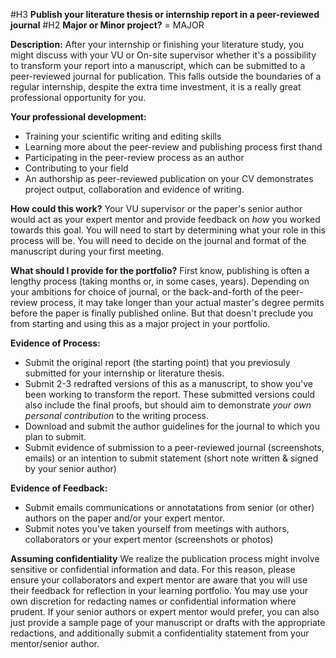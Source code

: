  #H3  **Publish your literature thesis or internship report in a peer-reviewed journal**
#H2 **Major or Minor project?** = MAJOR

**Description:**
After your internship or finishing your literature study, you might discuss with your VU or On-site supervisor whether it's a possibility to transform your report into a manuscript, which can be submitted to a peer-reviewed journal for publication.
This falls outside the boundaries of a regular internship, despite the extra time investment, it is a really great professional opportunity for you.

**Your professional development:**
- Training your scientific writing and editing skills
- Learning more about the peer-review and publishing process first thand
- Participating in the peer-review process as an author
- Contributing to your field
- An authorship as peer-reviewed publication on your CV demonstrates project output, collaboration and evidence of writing.

**How could this work?** 
Your VU supervisor or the paper's senior author would act as your expert mentor and provide feedback on _how_ you worked towards this goal. 
You will need to start by determining what your role in this process will be. 
You will need to decide on the journal and format of the manuscript during your first meeting. 

**What should I provide for the portfolio?**
First know, publishing is often a lengthy process (taking months or, in some cases, years). 
Depending on your ambitions for choice of journal, or the back-and-forth of the peer-review process, it may take longer than your actual master's degree permits before the paper is finally published online.
But that doesn't preclude you from starting and using this as a major project in your portfolio. 

  **Evidence of Process:**
  - Submit the original report (the starting point) that you previosuly submitted for your internship or literature thesis.
  - Submit 2-3 redrafted versions of this as a manuscript, to show you've been working to transform the report. These submitted versions could also include the final proofs, but should aim to demonstrate _your own personal contribution_ to the writing process.
  - Download and submit the author guidelines for the journal to which you plan to submit.
  - Submit evidence of submission to a peer-reviewed journal (screenshots, emails) or an intention to submit statement (short note written & signed by your senior author) 
  
  **Evidence of Feedback:**
  - Submit emails communications or annotatations from senior (or other) authors on the paper and/or your expert mentor.
  - Submit notes you've taken yourself from meetings with authors, collaborators or your expert mentor (screenshots or photos)
  
**Assuming confidentiality**
We realize the publication process might involve sensitive or confidential information and data. 
For this reason, please ensure your collaborators and expert mentor are aware that you will use their feedback for reflection in your learning portfolio. You may use your own discretion for redacting names or confidential information where prudent. 
If your senior authors or expert mentor would prefer, you can also just provide a sample page of your manuscript or drafts with the appropriate redactions, and additionally submit a confidentiality statement from your mentor/senior author. 

